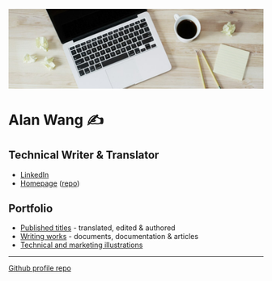 ![profile](profile.jpg)

# Alan Wang ✍️

## Technical Writer & Translator

- [LinkedIn](https://www.linkedin.com/in/alankrantas/)
- [Homepage](https://alankrantas.github.io/) ([repo](https://github.com/alankrantas/alankrantas.github.io))

## Portfolio

- [Published titles](https://github.com/alankrantas/alankrantas/blob/main/works/published.md) - translated, edited & authored
- [Writing works](https://github.com/alankrantas/alankrantas/blob/main/works/projects.md) - documents, documentation & articles
- [Technical and marketing illustrations](https://github.com/alankrantas/alankrantas/blob/main/works/illustration.md)

---

[Github profile repo](https://github.com/alankrantas/alankrantas)
